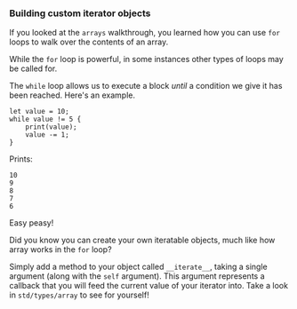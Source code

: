 ### Building custom iterator objects

If you looked at the `arrays` walkthrough,
you learned how you can use `for` loops to walk
over the contents of an array.

While the `for` loop is powerful, in some instances
other types of loops may be called for. 

The `while` loop allows us to execute a block _until_
a condition we give it has been reached. Here's an example.

```
let value = 10;
while value != 5 {
    print(value);
    value -= 1;
}
```

Prints:
```
10
9
8
7
6
```

Easy peasy!

Did you know you can create your own iteratable objects, much
like how array works in the `for` loop?

Simply add a method to your object called `__iterate__`, taking
a single argument (along with the `self` argument). This argument
represents a callback that you will feed the current value of your
iterator into. Take a look in `std/types/array` to see for yourself!
